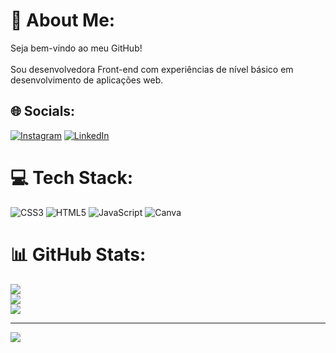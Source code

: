 # 💫 About Me:
Seja bem-vindo ao meu GitHub!<br><br>Sou desenvolvedora Front-end com experiências de nível básico em desenvolvimento de aplicações web.
## 🌐 Socials:
[![Instagram](https://img.shields.io/badge/Instagram-%23E4405F.svg?logo=Instagram&logoColor=white)](https://instagram.com/jumelloviana) [![LinkedIn](https://img.shields.io/badge/LinkedIn-%230077B5.svg?logo=linkedin&logoColor=white)](https://linkedin.com/in/jumelloviana) 

# 💻 Tech Stack:
![CSS3](https://img.shields.io/badge/css3-%231572B6.svg?style=for-the-badge&logo=css3&logoColor=white) ![HTML5](https://img.shields.io/badge/html5-%23E34F26.svg?style=for-the-badge&logo=html5&logoColor=white) ![JavaScript](https://img.shields.io/badge/javascript-%23323330.svg?style=for-the-badge&logo=javascript&logoColor=%23F7DF1E) ![Canva](https://img.shields.io/badge/Canva-%2300C4CC.svg?style=for-the-badge&logo=Canva&logoColor=white)
# 📊 GitHub Stats:
![](https://github-readme-stats.vercel.app/api?username=jumelloviana&theme=radical&hide_border=false&include_all_commits=false&count_private=false)<br/>
![](https://github-readme-streak-stats.herokuapp.com/?user=jumelloviana&theme=radical&hide_border=false)<br/>
![](https://github-readme-stats.vercel.app/api/top-langs/?username=jumelloviana&theme=radical&hide_border=false&include_all_commits=false&count_private=false&layout=compact)

---
[![](https://visitcount.itsvg.in/api?id=jumelloviana&icon=0&color=0)](https://visitcount.itsvg.in)

<!-- Proudly created with GPRM ( https://gprm.itsvg.in ) -->

